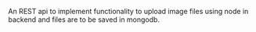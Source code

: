 An REST api to implement functionality to upload image files using node in backend and files are to be saved in mongodb.